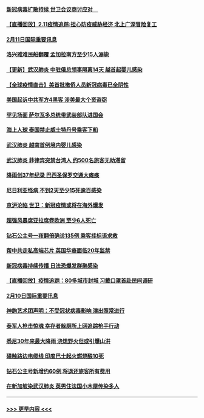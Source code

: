 #### [新冠病毒扩散持续 世卫会议商讨应对　](../pages/prog202/a102774850.md?t=02120044) 
#### [【直播回放】2.11疫情追踪:担心防疫威胁经济 北上广深冒险复工](../pages/prog202/a102774741.md?t=02120044) 
#### [2月11日国际重要讯息](../pages/prog202/a102774621.md?t=02120044) 
#### [洛兴雅难民船翻覆 孟加拉南方至少15人溺毙](../pages/prog202/a102774586.md?t=02120044) 
#### [【更新】武汉肺炎 中驻俄总领事隔离14天 越首起婴儿感染](../pages/prog202/a102770740.md?t=02120044) 
#### [【全球疫情直击】美首批撤侨人员新冠病毒已全阴性](../pages/prog202/a102774523.md?t=02120044) 
#### [美国起诉中共军方4黑客 涉美最大个资盗窃](../pages/prog202/a102774508.md?t=02120044) 
#### [罕见场面  萨尔瓦多总统带武装部队进国会](../pages/prog202/a102774494.md?t=02120044) 
#### [海上人球 泰国禁止威士特丹号乘客下船](../pages/prog202/a102774384.md?t=02120044) 
#### [武汉肺炎 越南首例境内婴儿感染](../pages/prog202/a102774365.md?t=02120044) 
#### [武汉肺炎 菲律宾突禁台湾人 约500名旅客无助滞留](../pages/prog202/a102774288.md?t=02120044) 
#### [降雨创37年纪录 巴西圣保罗交通大瘫痪](../pages/prog202/a102774273.md?t=02120044) 
#### [尼日利亚怪病 不到2天至少15死逾百感染](../pages/prog202/a102774260.md?t=02120044) 
#### [京沪沦陷 世卫：新冠疫情或将在海外爆发](../pages/prog202/a102774135.md?t=02120044) 
#### [超强风暴席亚拉席卷欧洲 至少6人死亡](../pages/prog202/a102774122.md?t=02120044) 
#### [钻石公主号一夜翻倍确诊135例 乘客挂标语求救](../pages/prog202/a102774041.md?t=02120044) 
#### [帮中共走私高端芯片 英国华裔面临20年监禁](../pages/prog202/a102774002.md?t=02120044) 
#### [新冠病毒持续传播 日法恐爆发群聚感染](../pages/prog202/a102773992.md?t=02120044) 
#### [【直播回放】疫情追踪：80多城市封城 习戴口罩首赴民间调研](../pages/prog202/a102773728.md?t=02120044) 
#### [2月10日国际重要讯息](../pages/prog202/a102773759.md?t=02120044) 
#### [神韵艺术团声明：不受冠状病毒影响 演出照常进行](../pages/prog202/a102773674.md?t=02120044) 
#### [泰军人枪击惊魂 幸存者躲厕所上网追踪枪手行动](../pages/prog202/a102773660.md?t=02120044) 
#### [悉尼30年来最大降雨 浇熄野火但或引爆山洪](../pages/prog202/a102773651.md?t=02120044) 
#### [碰触路边电缆线 印度巴士起火燃烧酿10死](../pages/prog202/a102773642.md?t=02120044) 
#### [钻石公主号新增约60例 将退还旅客所有费用](../pages/prog202/a102773601.md?t=02120044) 
#### [在新加坡染武汉肺炎 英男住法国小木屋传染多人](../pages/prog202/a102773485.md?t=02120044) 

----
#### [ >>> 更早内容 <<< ](../indexes/prog202-earlier.md)
